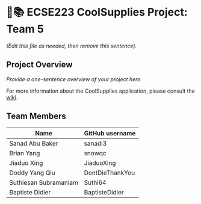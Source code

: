 # :triangular_ruler::books: ECSE223 CoolSupplies Project: Team 5

_(Edit this file as needed, then remove this sentence)._

## Project Overview

_Provide a one-sentence overview of your project here._

For more information about the CoolSupplies application, please consult the [wiki](../../wiki).

## Team Members

| Name            | GitHub username |
|-----------------|-----------------|
| Sanad Abu Baker | sanadi3         |
| Brian Yang      | snowqc          |
| Jiaduo Xing     | JiaduoXing      |
| Doddy Yang Qiu  | DontDieThankYou |
| Suthiesan Subramaniam  | Suthi64       |
| Baptiste Didier | BaptisteDidier  |
